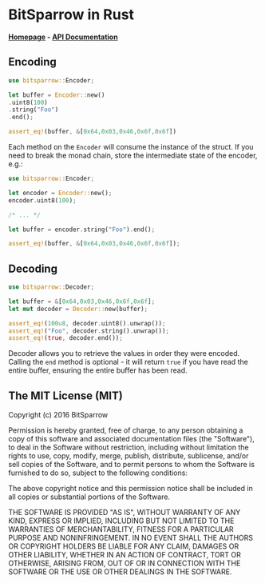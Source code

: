 # BitSparrow in Rust

**[Homepage](http://bitsparrow.io/) - [API Documentation](http://bitsparrow.io/doc/bitsparrow/)**

## Encoding

```rust
use bitsparrow::Encoder;

let buffer = Encoder::new()
.uint8(100)
.string("Foo")
.end();

assert_eq!(buffer, &[0x64,0x03,0x46,0x6f,0x6f])
```

Each method on the `Encoder` will consume the instance of the
struct. If you need to break the monad chain, store the
intermediate state of the encoder, e.g.:

```rust
use bitsparrow::Encoder;

let encoder = Encoder::new();
encoder.uint8(100);

/* ... */

let buffer = encoder.string("Foo").end();

assert_eq!(buffer, &[0x64,0x03,0x46,0x6f,0x6f]);
```

## Decoding

```rust
use bitsparrow::Decoder;

let buffer = &[0x64,0x03,0x46,0x6f,0x6f];
let mut decoder = Decoder::new(buffer);

assert_eq!(100u8, decoder.uint8().unwrap());
assert_eq!("Foo", decoder.string().unwrap());
assert_eq!(true, decoder.end());
```

Decoder allows you to retrieve the values in order they were
encoded. Calling the `end` method is optional - it will return
`true` if you have read the entire buffer, ensuring the entire
buffer has been read.

## The MIT License (MIT)

Copyright (c) 2016 BitSparrow

Permission is hereby granted, free of charge, to any person obtaining a copy
of this software and associated documentation files (the "Software"), to deal
in the Software without restriction, including without limitation the rights
to use, copy, modify, merge, publish, distribute, sublicense, and/or sell
copies of the Software, and to permit persons to whom the Software is
furnished to do so, subject to the following conditions:

The above copyright notice and this permission notice shall be included in all
copies or substantial portions of the Software.

THE SOFTWARE IS PROVIDED "AS IS", WITHOUT WARRANTY OF ANY KIND, EXPRESS OR
IMPLIED, INCLUDING BUT NOT LIMITED TO THE WARRANTIES OF MERCHANTABILITY,
FITNESS FOR A PARTICULAR PURPOSE AND NONINFRINGEMENT. IN NO EVENT SHALL THE
AUTHORS OR COPYRIGHT HOLDERS BE LIABLE FOR ANY CLAIM, DAMAGES OR OTHER
LIABILITY, WHETHER IN AN ACTION OF CONTRACT, TORT OR OTHERWISE, ARISING FROM,
OUT OF OR IN CONNECTION WITH THE SOFTWARE OR THE USE OR OTHER DEALINGS IN THE
SOFTWARE.
